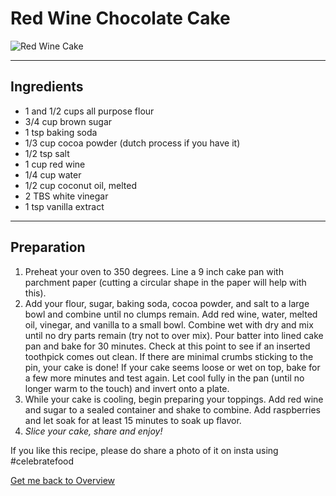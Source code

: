 # Red Wine Chocolate Cake

![Red Wine Cake](https://www.browniebites.net/wp-content/uploads/2017/02/dark-chocolate-red-wine-cake-recipe-for-two-01-743x1024.jpg)


*** 
## Ingredients

-   1 and 1/2 cups all purpose flour
-   3/4 cup brown sugar
-   1 tsp baking soda
-   1/3 cup cocoa powder (dutch process if you have it)
-   1/2 tsp salt
-   1 cup red wine
-   1/4 cup water
-   1/2 cup coconut oil, melted
-   2 TBS white vinegar
-   1 tsp vanilla extract

*** 
## Preparation

1. Preheat your oven to 350 degrees. Line a 9 inch cake pan with parchment paper (cutting a circular shape in the paper will help with this).
2. Add your flour, sugar, baking soda, cocoa powder, and salt to a large bowl and combine until no clumps remain. Add red wine, water, melted oil, vinegar, and vanilla to a small bowl. Combine wet with dry and mix until no dry parts remain (try not to over mix). Pour batter into lined cake pan and bake for 30 minutes. Check at this point to see if an inserted toothpick comes out clean. If there are minimal crumbs sticking to the pin, your cake is done! If your cake seems loose or wet on top, bake for a few more minutes and test again. Let cool fully in the pan (until no longer warm to the touch) and invert onto a plate.
3. While your cake is cooling, begin preparing your toppings. Add red wine and sugar to a sealed container and shake to combine. Add raspberries and let soak for at least 15 minutes to soak up flavor.
4. *Slice your cake, share and enjoy!*

If you like this recipe, please do share a photo of it on insta using #celebratefood


[Get me back to Overview](obsidian://open?vault=Class7&file=Recipes%2FOverview)